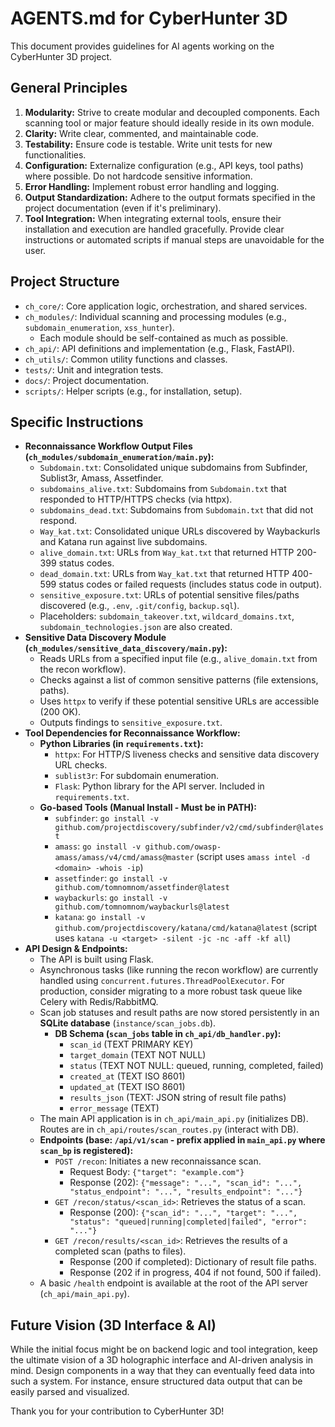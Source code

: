 # AGENTS.md for CyberHunter 3D

This document provides guidelines for AI agents working on the CyberHunter 3D project.

## General Principles
1.  **Modularity:** Strive to create modular and decoupled components. Each scanning tool or major feature should ideally reside in its own module.
2.  **Clarity:** Write clear, commented, and maintainable code.
3.  **Testability:** Ensure code is testable. Write unit tests for new functionalities.
4.  **Configuration:** Externalize configuration (e.g., API keys, tool paths) where possible. Do not hardcode sensitive information.
5.  **Error Handling:** Implement robust error handling and logging.
6.  **Output Standardization:** Adhere to the output formats specified in the project documentation (even if it's preliminary).
7.  **Tool Integration:** When integrating external tools, ensure their installation and execution are handled gracefully. Provide clear instructions or automated scripts if manual steps are unavoidable for the user.

## Project Structure
-   `ch_core/`: Core application logic, orchestration, and shared services.
-   `ch_modules/`: Individual scanning and processing modules (e.g., `subdomain_enumeration`, `xss_hunter`).
    -   Each module should be self-contained as much as possible.
-   `ch_api/`: API definitions and implementation (e.g., Flask, FastAPI).
-   `ch_utils/`: Common utility functions and classes.
-   `tests/`: Unit and integration tests.
-   `docs/`: Project documentation.
-   `scripts/`: Helper scripts (e.g., for installation, setup).

## Specific Instructions
-   **Reconnaissance Workflow Output Files (`ch_modules/subdomain_enumeration/main.py`):**
    -   `Subdomain.txt`: Consolidated unique subdomains from Subfinder, Sublist3r, Amass, Assetfinder.
    -   `subdomains_alive.txt`: Subdomains from `Subdomain.txt` that responded to HTTP/HTTPS checks (via httpx).
    -   `subdomains_dead.txt`: Subdomains from `Subdomain.txt` that did not respond.
    -   `Way_kat.txt`: Consolidated unique URLs discovered by Waybackurls and Katana run against live subdomains.
    -   `alive_domain.txt`: URLs from `Way_kat.txt` that returned HTTP 200-399 status codes.
    -   `dead_domain.txt`: URLs from `Way_kat.txt` that returned HTTP 400-599 status codes or failed requests (includes status code in output).
    -   `sensitive_exposure.txt`: URLs of potential sensitive files/paths discovered (e.g., `.env`, `.git/config`, `backup.sql`).
    -   Placeholders: `subdomain_takeover.txt`, `wildcard_domains.txt`, `subdomain_technologies.json` are also created.
-   **Sensitive Data Discovery Module (`ch_modules/sensitive_data_discovery/main.py`):**
    -   Reads URLs from a specified input file (e.g., `alive_domain.txt` from the recon workflow).
    -   Checks against a list of common sensitive patterns (file extensions, paths).
    -   Uses `httpx` to verify if these potential sensitive URLs are accessible (200 OK).
    -   Outputs findings to `sensitive_exposure.txt`.
-   **Tool Dependencies for Reconnaissance Workflow:**
    -   **Python Libraries (in `requirements.txt`):**
        -   `httpx`: For HTTP/S liveness checks and sensitive data discovery URL checks.
        -   `sublist3r`: For subdomain enumeration.
        -   `Flask`: Python library for the API server. Included in `requirements.txt`.
    -   **Go-based Tools (Manual Install - Must be in PATH):**
        -   `subfinder`: `go install -v github.com/projectdiscovery/subfinder/v2/cmd/subfinder@latest`
        -   `amass`: `go install -v github.com/owasp-amass/amass/v4/cmd/amass@master` (script uses `amass intel -d <domain> -whois -ip`)
        -   `assetfinder`: `go install -v github.com/tomnomnom/assetfinder@latest`
        -   `waybackurls`: `go install -v github.com/tomnomnom/waybackurls@latest`
        -   `katana`: `go install -v github.com/projectdiscovery/katana/cmd/katana@latest` (script uses `katana -u <target> -silent -jc -nc -aff -kf all`)
-   **API Design & Endpoints:**
    -   The API is built using Flask.
    -   Asynchronous tasks (like running the recon workflow) are currently handled using `concurrent.futures.ThreadPoolExecutor`. For production, consider migrating to a more robust task queue like Celery with Redis/RabbitMQ.
    -   Scan job statuses and result paths are now stored persistently in an **SQLite database** (`instance/scan_jobs.db`).
        -   **DB Schema (`scan_jobs` table in `ch_api/db_handler.py`):**
            -   `scan_id` (TEXT PRIMARY KEY)
            -   `target_domain` (TEXT NOT NULL)
            -   `status` (TEXT NOT NULL: queued, running, completed, failed)
            -   `created_at` (TEXT ISO 8601)
            -   `updated_at` (TEXT ISO 8601)
            -   `results_json` (TEXT: JSON string of result file paths)
            -   `error_message` (TEXT)
    -   The main API application is in `ch_api/main_api.py` (initializes DB). Routes are in `ch_api/routes/scan_routes.py` (interact with DB).
    -   **Endpoints (base: `/api/v1/scan` - prefix applied in `main_api.py` where `scan_bp` is registered):**
        -   `POST /recon`: Initiates a new reconnaissance scan.
            -   Request Body: `{"target": "example.com"}`
            -   Response (202): `{"message": "...", "scan_id": "...", "status_endpoint": "...", "results_endpoint": "..."}`
        -   `GET /recon/status/<scan_id>`: Retrieves the status of a scan.
            -   Response (200): `{"scan_id": "...", "target": "...", "status": "queued|running|completed|failed", "error": "..."}`
        -   `GET /recon/results/<scan_id>`: Retrieves the results of a completed scan (paths to files).
            -   Response (200 if completed): Dictionary of result file paths.
            -   Response (202 if in progress, 404 if not found, 500 if failed).
    -   A basic `/health` endpoint is available at the root of the API server (`ch_api/main_api.py`).

## Future Vision (3D Interface & AI)
While the initial focus might be on backend logic and tool integration, keep the ultimate vision of a 3D holographic interface and AI-driven analysis in mind. Design components in a way that they can eventually feed data into such a system. For instance, ensure structured data output that can be easily parsed and visualized.

Thank you for your contribution to CyberHunter 3D!
